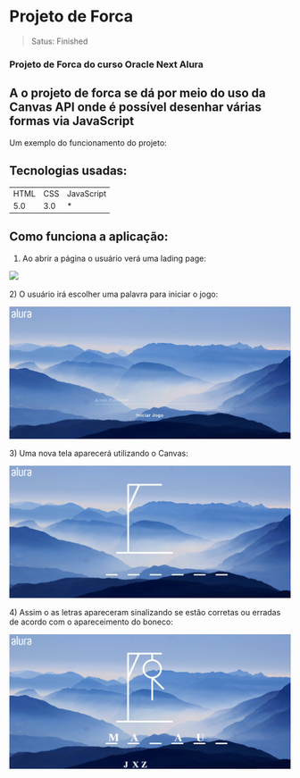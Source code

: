 <h1>Projeto de Forca</h1>

>Satus: Finished


### Projeto de Forca do curso Oracle Next Alura

## A o projeto de forca se dá por meio do uso da Canvas API onde é possível desenhar várias formas via JavaScript 

Um exemplo do funcionamento do projeto:

## Tecnologias usadas:
<table>
    <tr>
     <td>HTML</td>
     <td>CSS</td>
     <td>JavaScript</td>
    </tr> 
    <tr>
        <td>5.0</td>
        <td>3.0</td>
        <td>*</td>
    </tr>  
</table>

## Como funciona a aplicação:
1) Ao abrir a página o usuário verá uma lading page:
<p>
    <img with="470" src="https://raw.githubusercontent.com/SidneyDaniel/Forca/main/Imagens/P%C3%A1ginaInicial.jpg">
</p>
2) O usuário irá escolher uma palavra para iniciar o jogo:
<p>
    <img with="470" src="https://raw.githubusercontent.com/SidneyDaniel/Forca/main/Imagens/InicioJogo.jpg">
</p>
3) Uma nova tela aparecerá utilizando o Canvas:
<p>
    <img with="470" src="https://raw.githubusercontent.com/SidneyDaniel/Forca/main/Imagens/Jogo.jpg">
</p>
4) Assim o as letras apareceram sinalizando se estão corretas ou erradas de acordo com o apareceimento do boneco:
<p>
    <img with="470" src="https://raw.githubusercontent.com/SidneyDaniel/Forca/main/Imagens/JogoemFuncionamento.jpg">
</p>
 



